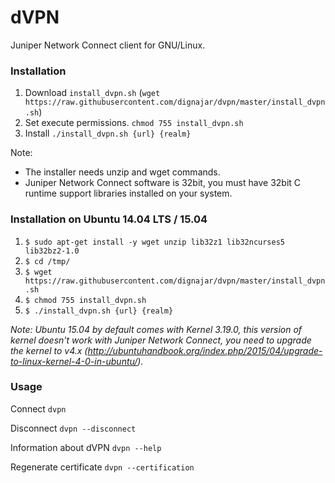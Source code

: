 # dVPN

Juniper Network Connect client for GNU/Linux.

### Installation

1. Download ```install_dvpn.sh``` (```wget https://raw.githubusercontent.com/dignajar/dvpn/master/install_dvpn.sh```)
2. Set execute permissions. ```chmod 755 install_dvpn.sh```
3. Install ```./install_dvpn.sh {url} {realm}```

Note:
- The installer needs unzip and wget commands.
- Juniper Network Connect software is 32bit, you must have 32bit C runtime support libraries installed on your system.

### Installation on Ubuntu 14.04 LTS / 15.04

1. ```$ sudo apt-get install -y wget unzip lib32z1 lib32ncurses5 lib32bz2-1.0```
2. ```$ cd /tmp/```
3. ```$ wget https://raw.githubusercontent.com/dignajar/dvpn/master/install_dvpn.sh```
4. ```$ chmod 755 install_dvpn.sh```
5. ```$ ./install_dvpn.sh {url} {realm}```

*Note: Ubuntu 15.04 by default comes with Kernel 3.19.0, this version of kernel doesn't work with Juniper Network Connect, you need to upgrade the kernel to v4.x (http://ubuntuhandbook.org/index.php/2015/04/upgrade-to-linux-kernel-4-0-in-ubuntu/).*

### Usage

Connect
```dvpn```

Disconnect
```dvpn --disconnect```

Information about dVPN
```dvpn --help```

Regenerate certificate
```dvpn --certification```

